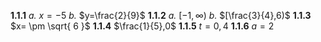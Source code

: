 $\mathbf{1.1.1}$ 
	$\textit{a.}$ $x=-5$ 
	$\textit{b.}$ $y=\frac{2}{9}$ 
$\mathbf{1.1.2}$
	$\textit{a.}$ $[-1,\infty)$ 
	$\textit{b.}$ $[\frac{3}{4},6)$ 
$\mathbf{1.1.3}$ $x= \pm \sqrt{ 6 }$
$\mathbf{1.1.4}$ $\frac{1}{5},0$
$\mathbf{1.1.5}$ $t=0,4$
$\mathbf{1.1.6}$ $a=2$
